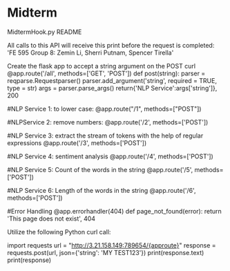 # Midterm
MidtermHook.py README

All calls to this API will receive this print before the request is completed:
  'FE 595 Group 8: Zemin Li, Sherri Putnam, Spencer Tirella'

Create the flask app to accept a string argument on the POST curl
@app.route('/all', methods=['GET', 'POST'])
def post(string):
    parser = reqparse.Requestparser()
    parser.add_argument('string', required = TRUE, type = str)
    args = parser.parse_args()
    return{'NLP Service':args['string']}, 200

#NLP Service 1: to lower case:
@app.route("/1", methods=["POST"])

#NLPService 2: remove numbers:
@app.route('/2', methods=['POST'])

#NLP Service 3: extract the stream of tokens with the help of regular expressions
@app.route('/3', methods=['POST'])

#NLP Service 4: sentiment analysis
@app.route('/4', methods=['POST'])
             
#NLP Service 5: Count of the words in the string
@app.route('/5', methods=['POST'])

#NLP Service 6: Length of the words in the string
@app.route('/6', methods=['POST'])

  
#Error Handling
@app.errorhandler(404)
def page_not_found(error):
    return 'This page does not exist', 404

Utilize the following Python curl call:

import requests
url = "http://3.21.158.149:789654/{approute}"
response = requests.post(url, json={'string': 'MY TEST123'})
print(response.text)
print(response)
